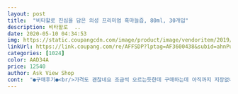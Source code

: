 ```yaml
---
layout: post 
title:  "비타할로 진심을 담은 의성 프리미엄 흑마늘즙, 80ml, 30개입" 
description: 비타할로  ..
date: 2020-05-10 04:34:53 
img: https://static.coupangcdn.com/image/product/image/vendoritem/2019/03/18/4385316646/33a68b23-f026-4f03-96e7-4dcad41f9c8f.jpg 
linkUrl: https://link.coupang.com/re/AFFSDP?lptag=AF3600438&subid=ahnPublicAsk&pageKey=185907603&itemId=531634702&vendorItemId=4385316646&traceid=V0-113-0d5e984853f75a7b 
categories: [1024] 
color: AAD34A 
price: 12540 
author: Ask View Shop 
cont:  "●구매후기●<br/>가격도 괜찮네요 조금씩 오르는듯한데 구매하는데 아직까지 지장없네요 , 선물용으로도 좋아서 자주 애용하고 있습니다 ~:)<br/>도움이 되주길바라는 마음으로 욜씨미  먹어보렵니다^^<br/>동생이보내준후 만족해서<br/>마늘이 좋다하기에<br/>이거였어요ㅜㅜ<br/>저혈압이라서<br/>좋은식품찾아보다<br/>첨으로 흑마늘즙 구입해봤어요<br/>첫맛은 윽ᆢ써ᆢ<br/>추가구매했습니다 아주 만족!<br/>하지만 사람이 또 금방 적응하는지라^^<br/>" 
---
```

